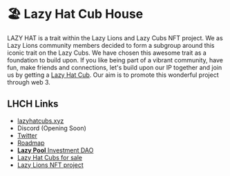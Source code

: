 # 🏖 Lazy Hat Cub House

LAZY HAT is a trait within the Lazy Lions and Lazy Cubs NFT project. We as Lazy Lions community members decided to form a subgroup around this iconic trait on the Lazy Cubs. We have chosen this awesome trait as a foundation to build upon. If you like being part of a vibrant community, have fun, make friends and connections, let's build upon our IP together and join us by getting a [Lazy Hat Cub](https://opensea.io/collection/lazy-cubs-?search\[sortAscending]=true\&search\[sortBy]=UNIT\_PRICE\&search\[stringTraits]\[0]\[name]=Headgear\&search\[stringTraits]\[0]\[values]\[0]=LAZY%20Hat\&search\[toggles]\[0]=BUY\_NOW). Our aim is to promote this wonderful project through web 3.

## LHCH Links

* [lazyhatcubs.xyz](https://lazyhatcubs.xyz)
* Discord (Opening Soon)
* [Twitter](https://twitter.com/lazyhatcubs)
* [Roadmap](broken-reference)
* [**Lazy Pool** Investment DAO](lazy-hat-cub-house/lazy-pool-investment-club-dao.md)
* [Lazy Hat Cubs for sale](https://www.gem.xyz/collection/lazy-cubs-/?filters=\{%22Headgear%22:\[%22lazy+hat%22]})
* [Lazy Lions NFT project](https://www.lazylionsnft.com/)
